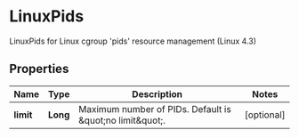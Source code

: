 

# LinuxPids

LinuxPids for Linux cgroup 'pids' resource management (Linux 4.3)

## Properties

| Name | Type | Description | Notes |
|------------ | ------------- | ------------- | -------------|
|**limit** | **Long** | Maximum number of PIDs. Default is \&quot;no limit\&quot;. |  [optional] |



